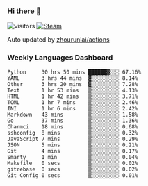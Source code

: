 ### Hi there 👋

![visitors](https://visitor-badge.glitch.me/badge?page_id=zhourunlai)
[![Steam](https://img.shields.io/badge/dynamic/json?label=Steam&query=%24.data.totalSubs&url=https%3A%2F%2Fapi.spencerwoo.com%2Fsubstats%2F%3Fsource%3DsteamGames%26queryKey%3D76561198285156854&suffix=%20Games&logo=steam&labelColor=134375&color=0b1a37&longCache=true)](http://steamcommunity.com/profiles/76561198285156854)

Auto updated by <a href="https://github.com/zhourunlai/zhourunlai/actions" target="_blank">zhourunlai/actions</a>

### Weekly Languages Dashboard

<!--PART:wakatime-->
```text
Python     30 hrs 50 mins ██████▓░░░ 67.16%
YAML       3 hrs 44 mins  ▓░░░░░░░░░ 8.14%
Other      3 hrs 20 mins  ▓░░░░░░░░░ 7.28%
Text       1 hr 53 mins   ▒░░░░░░░░░ 4.13%
HTML       1 hr 42 mins   ▒░░░░░░░░░ 3.71%
TOML       1 hr 7 mins    ▒░░░░░░░░░ 2.46%
INI        1 hr 6 mins    ▒░░░░░░░░░ 2.42%
Markdown   43 mins        ▒░░░░░░░░░ 1.58%
Go         37 mins        ▒░░░░░░░░░ 1.36%
Charmci    18 mins        ▒░░░░░░░░░ 0.68%
sshconfig  8 mins         ▒░░░░░░░░░ 0.32%
JavaScript 7 mins         ▒░░░░░░░░░ 0.29%
JSON       5 mins         ▒░░░░░░░░░ 0.21%
Git        4 mins         ▒░░░░░░░░░ 0.17%
Smarty     1 min          ▒░░░░░░░░░ 0.04%
Makefile   0 secs         ▒░░░░░░░░░ 0.02%
gitrebase  0 secs         ▒░░░░░░░░░ 0.02%
Git Config 0 secs         ▒░░░░░░░░░ 0.01%
```
<!--PART:wakatime-->
